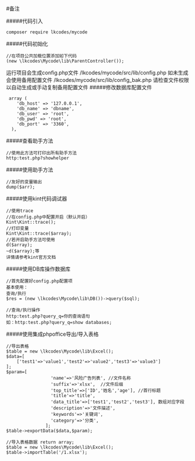 #备注

#####代码引入
````
composer require lkcodes/mycode
````

#####代码初始化
````
//在项目公共加载位置添加如下代码
(new \lkcodes\Mycode\lib\ParentController());
````
运行项目会生成config.php文件 
/lkcodes/mycode/src/lib/config.php
如未生成会使用备用配置文件
/lkcodes/mycode/src/lib/config_bak.php
请检查文件权限以自动生成或手动复制备用配置文件
#####修改数据库配置文件
````
 array (
    'db_host' => '127.0.0.1',
    'db_name' => 'dbname',
    'db_user' => 'root',
    'db_pwd' => 'root',
    'db_port' => '3360',
  ),
````

#####查看助手方法
````
//使用此方法可打印出所有助手方法 
http:test.php?showhelper
````
#####使用助手方法
````
//友好的变量输出 
dump($arr);
````
#####使用kint代码调试器
````
//使用trace
//在config.php中配置开启（默认开启）
Kint\Kint::trace();
//打印变量
Kint\Kint::trace($array);
//若开启助手方法可使用
d($array);
~d($array);等
详情请参考kint官方文档
````
#####使用DB库操作数据库
````
//首先配置好config.php配置项
基本使用：
查询/执行
$res = (new \lkcodes\Mycode\lib\DB())->query($sql);

//查询/执行操作
http:test.php?query_q=你的查询语句
如：http:test.php?query_q=show databases;
````

#####使用集成phpoffice导出/导入表格
````
//导出表格 
$table = new \lkcodes\Mycode\lib\Excel();
$data=[
    ['test1'=>'value1','test2'=>'value2','test3'=>'value3']
];
$param=[
                 'name'=>'风险广告列表', //文件名称
                 'suffix'=>'xlsx',  //文件后缀
                 'top_title'=>['ID','姓名','age'], //首行标题
                 'title'=>'title',
                 'data_title'=>['test1','test2','test3'], 数组对应字段
                 'description'=>'文件描述',
                 'keywords'=>'关键词',
                 'category'=>'分类',
               ];
$table->exportData($data,$param);

//导入表格数据 return array;
$table = new \lkcodes\Mycode\lib\Excel();
$table->importTable('/1.xlsx');
````

 

